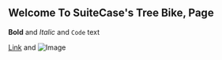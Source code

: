 ## Welcome To SuiteCase's Tree Bike, Page






**Bold** and _Italic_ and `Code` text

[Link](url) and ![Image](src)
```



